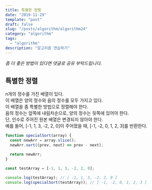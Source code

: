 ```yaml
---
title: 특별한 정렬
date: "2019-11-29"
template: "post"
draft: false
slug: "/posts/algorithm/algorithm24"
category: "algorithm"
tags:
  - "algorithm"
description: "알고리즘 연습하기"
---
```

<span class="notice">
  <em>좀 더 좋은 방법이 있다면 댓글로 공유 부탁드립니다.</em>
</span>

## 특별한 정렬
n개의 정수를 가진 배열이 있다.<br>
이 배열은 양의 정수와 음의 정수를 모두 가지고 있다.<br>
이 배열을 좀 특별한 방법으로 정렬해야 한다.<br>
음의 정수는 앞쪽에 내림차순으로, 양의 정수는 뒷쪽에 있어야 한다.<br>
단, 인수로 주어진 원본 배열은 변경되지 않아야 한다.<br>
예를 들어, [-1, 1, 3, -2, 2, 0]이 주어졌을 때, [-1, -2, 0, 1, 2, 3]를 반환한다.

``` javascript
function specialSort(array) {
  const newArr = array.slice();
  newArr.sort((prev, next) => prev - next);

  return newArr;
}

const testArray = [-1, 1, 3, -2, 2, 0];

console.log(testArray); // [ -1, 1, 3, -2, 2, 0 ]
console.log(specialSort(testArray)); // [ -1, -2, 0, 1, 2, 3 ]
```

<br>
<br>
<br>
<br>
<br>